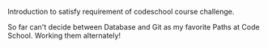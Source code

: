 Introduction to satisfy requirement of codeschool course challenge.

So far can't decide between Database and Git as my favorite Paths at Code School. Working them alternately!